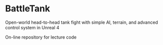 # BattleTank
Open-world head-to-head tank fight with simple AI, terrain, and advanced control system in Unreal 4

On-line repository for lecture code
